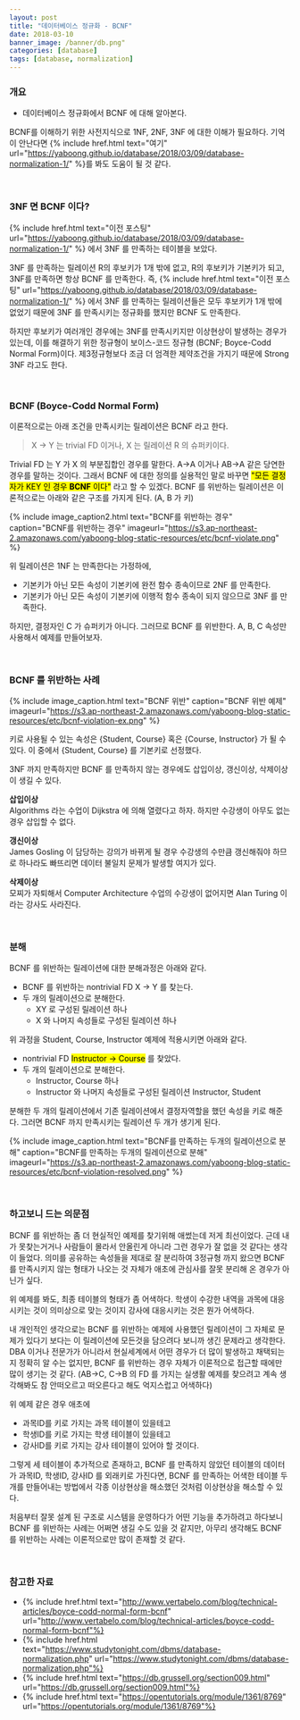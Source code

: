 ```yaml
---
layout: post
title: "데이터베이스 정규화 - BCNF"
date: 2018-03-10
banner_image: /banner/db.png"
categories: [database]
tags: [database, normalization]
---
```


### 개요
* 데이터베이스 정규화에서 BCNF 에 대해 알아본다.

<!--more-->

BCNF를 이해하기 위한 사전지식으로 1NF, 2NF, 3NF 에 대한 이해가 필요하다.
기억이 안난다면 {% include href.html text="여기" url="https://yaboong.github.io/database/2018/03/09/database-normalization-1/" %}를 봐도 도움이 될 것 같다.

<br/>

### 3NF 면 BCNF 이다?

{% include href.html text="이전 포스팅" url="https://yaboong.github.io/database/2018/03/09/database-normalization-1/" %}
에서 3NF 를 만족하는 테이블을 보았다.

3NF 를 만족하는 릴레이션 R의 후보키가 1개 밖에 없고, R의 후보키가 기본키가 되고, 3NF를 만족하면 항상 BCNF 를 만족한다.
즉, {% include href.html text="이전 포스팅" url="https://yaboong.github.io/database/2018/03/09/database-normalization-1/" %}
에서 3NF 를 만족하는 릴레이션들은 모두 후보키가 1개 밖에 없었기 때문에 3NF 를 만족시키는 정규화를 했지만 BCNF 도 만족한다.

하지만 후보키가 여러개인 경우에는 3NF를 만족시키지만 이상현상이 발생하는 경우가 있는데, 
이를 해결하기 위한 정규형이 보이스-코드 정규형 (BCNF; Boyce-Codd Normal Form)이다. 
제3정규형보다 조금 더 엄격한 제약조건을 가지기 때문에 Strong 3NF 라고도 한다.

<br/>

### BCNF (Boyce-Codd Normal Form)
이론적으로는 아래 조건을 만족시키는 릴레이션은 BCNF 라고 한다.

> X -> Y 는 trivial FD 이거나, X 는 릴레이션 R 의 슈퍼키이다.

Trivial FD 는 Y 가 X 의 부분집합인 경우를 말한다. A->A 이거나 AB->A 같은 당연한 경우를 말하는 것이다.
그래서 BCNF 에 대한 정의를 실용적인 말로 바꾸면 <mark>"모든 결정자가 KEY 인 경우 <strong>BCNF</strong> 이다"</mark> 
라고 할 수 있겠다. BCNF 를 위반하는 릴레이션은 이론적으로는 아래와 같은 구조를 가지게 된다. (A, B 가 키)

{% include image_caption2.html text="BCNF를 위반하는 경우" caption="BCNF를 위반하는 경우" imageurl="https://s3.ap-northeast-2.amazonaws.com/yaboong-blog-static-resources/etc/bcnf-violate.png" %}

위 릴레이션은 1NF 는 만족한다는 가정하에,
* 기본키가 아닌 모든 속성이 기본키에 완전 함수 종속이므로 2NF 를 만족한다.
* 기본키가 아닌 모든 속성이 기본키에 이행적 함수 종속이 되지 않으므로 3NF 를 만족한다.

하지만, 결정자인 C 가 슈퍼키가 아니다. 그러므로 BCNF 를 위반한다.
A, B, C 속성만 사용해서 예제를 만들어보자.

<br/>

### BCNF 를 위반하는 사례

{% include image_caption.html text="BCNF 위반" caption="BCNF 위반 예제" imageurl="https://s3.ap-northeast-2.amazonaws.com/yaboong-blog-static-resources/etc/bcnf-violation-ex.png" %}

키로 사용될 수 있는 속성은 {Student, Course} 혹은 {Course, Instructor} 가 될 수 있다.
이 중에서 {Student, Course} 를 기본키로 선정했다.

3NF 까지 만족하지만 BCNF 를 만족하지 않는 경우에도 삽입이상, 갱신이상, 삭제이상이 생길 수 있다.

**삽입이상**<br/>
Algorithms 라는 수업이 Dijkstra 에 의해 열렸다고 하자. 하지만 수강생이 아무도 없는 경우 삽입할 수 없다.

**갱신이상**<br/>
James Gosling 이 담당하는 강의가 바뀌게 될 경우 수강생의 수만큼 갱신해줘야 하므로 하나라도 빠뜨리면 데이터 불일치 문제가 발생할 여지가 있다.

**삭제이상**<br/>
모찌가 자퇴해서 Computer Architecture 수업의 수강생이 없어지면 Alan Turing 이라는 강사도 사라진다.


<br/>

### 분해
BCNF 를 위반하는 릴레이션에 대한 분해과정은 아래와 같다.

* BCNF 를 위반하는 nontrivial FD X -> Y  를 찾는다.
* 두 개의 릴레이션으로 분해한다.
    * XY 로 구성된 릴레이션 하나
    * X 와 나머지 속성들로 구성된 릴레이션 하나

위 과정을 Student, Course, Instructor 예제에 적용시키면 아래와 같다.

* nontrivial FD <mark>Instructor -> Course</mark> 를 찾았다.
* 두 개의 릴레이션으로 분해한다.
    * Instructor, Course 하나
    * Instructor 와 나머지 속성들로 구성된 릴레이션 Instructor, Student

분해한 두 개의 릴레이션에서 기존 릴레이션에서 결정자역할을 했던 속성을 키로 해준다. 그러면 BCNF 까지 만족시키는 릴레이션 두 개가 생기게 된다.

{% include image_caption.html text="BCNF를 만족하는 두개의 릴레이션으로 분해" caption="BCNF를 만족하는 두개의 릴레이션으로 분해" imageurl="https://s3.ap-northeast-2.amazonaws.com/yaboong-blog-static-resources/etc/bcnf-violation-resolved.png" %}

<br/>

### 하고보니 드는 의문점


BCNF 를 위반하는 좀 더 현실적인 예제를 찾기위해 애썼는데 저게 최선이었다. 
근데 내가 못찾는거거나 사람들이 몰라서 안올린게 아니라 그런 경우가 잘 없을 것 같다는 생각이 들었다.
의미를 공유하는 속성들을 제대로 잘 분리하여 3정규형 까지 왔으면 BCNF 를 만족시키지 않는 형태가 나오는 것 자체가 
애초에 관심사를 잘못 분리해 온 경우가 아닌가 싶다.

위 예제를 봐도, 최종 테이블의 형태가 좀 어색하다.
학생이 수강한 내역을 과목에 대응시키는 것이 의미상으로 맞는 것이지 강사에 대응시키는 것은 뭔가 어색하다.

내 개인적인 생각으로는 BCNF 를 위반하는 예제에 사용했던 릴레이션이 그 자체로 문제가 있다기 보다는 
이 릴레이션에 모든것을 담으려다 보니까 생긴 문제라고 생각한다.
DBA 이거나 전문가가 아니라서 현실세계에서 어떤 경우가 더 많이 발생하고 채택되는지 정확히 알 수는 없지만,
BCNF 를 위반하는 경우 자체가 이론적으로 접근할 때에만 많이 생기는 것 같다.
(AB->C, C->B 의 FD 를 가지는 실생활 예제를 찾으려고 계속 생각해봐도 참 안떠오르고 떠오른다고 해도 억지스럽고 어색하다)

위 예제 같은 경우 애초에 
* 과목ID를 키로 가지는 과목 테이블이 있을테고
* 학생ID를 키로 가지는 학생 테이블이 있을테고
* 강사ID를 키로 가지는 강사 테이블이 있어야 할 것이다.

그렇게 세 테이블이 추가적으로 존재하고, 
BCNF 를 만족하지 않았던 테이블의 데이터가 과목ID, 학생ID, 강사ID 를 외래키로 가진다면, 
BCNF 를 만족하는 어색한 테이블 두개를 만들어내는 방법에서 각종 이상현상을 해소했던 것처럼 이상현상을 해소할 수 있다.

처음부터 잘못 설계 된 구조로 시스템을 운영하다가 어떤 기능을 추가하려고 하다보니 BCNF 를 위반하는 사례는 어쩌면 생길 수도 있을 것 같지만,
아무리 생각해도 BCNF 를 위반하는 사례는 이론적으로만 많이 존재할 것 같다.


<br/>

### 참고한 자료
* {% include href.html text="http://www.vertabelo.com/blog/technical-articles/boyce-codd-normal-form-bcnf" url="http://www.vertabelo.com/blog/technical-articles/boyce-codd-normal-form-bcnf"%}
* {% include href.html text="https://www.studytonight.com/dbms/database-normalization.php" url="https://www.studytonight.com/dbms/database-normalization.php"%}
* {% include href.html text="https://db.grussell.org/section009.html" url="https://db.grussell.org/section009.html"%}
* {% include href.html text="https://opentutorials.org/module/1361/8769" url="https://opentutorials.org/module/1361/8769"%}

